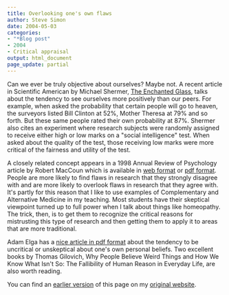 ```yaml
---
title: Overlooking one's own flaws
author: Steve Simon
date: 2004-05-03
categories:
- "*Blog post"
- 2004
- Critical appraisal
output: html_document
page_update: partial
---
```

Can we ever be truly objective about ourselves? Maybe not. A recent
article in Scientific American by Michael Shermer, [The Enchanted
Glass](http://www.sciam.com/article.cfm?articleID=00044900-A374-1084-983483414B7F0000&ref=sciam&chanID=sa006),
talks about the tendency to see ourselves more positively than our
peers. For example, when asked the probability that certain people will
go to heaven, the surveyors listed Bill Clinton at 52%, Mother Theresa
at 79% and so forth. But these same people rated their own probability
at 87%. Shermer also cites an experiment where research subjects were
randomly assigned to receive either high or low marks on a "social
intelligence" test. When asked about the quality of the test, those
receiving low marks were more critical of the fairness and utility of
the test.

A closely related concept appears in a 1998 Annual Review of Psychology
article by Robert MacCoun which is available in [web
format](http://socrates.berkeley.edu/~maccoun/ar_bias.html) or [pdf
format](http://ist-socrates.berkeley.edu/~maccoun/MacCoun_AnnualReview98.pdf).
People are more likely to find flaws in research that they strongly
disagree with and are more likely to overlook flaws in research that
they agree with. It's partly for this reason that I like to use
examples of Complementary and Alternative Medicine in my teaching. Most
students have their skeptical viewpoint turned up to full power when I
talk about things like homeopathy. The trick, then, is to get them to
recognize the critical reasons for mistrusting this type of research and
then getting them to apply it to areas that are more traditional.

Adam Elga has a [nice article in pdf
format](http://www.princeton.edu/~adame/papers/astrology/astrology.pdf)
about the tendency to be uncritical or unskeptical about one's own
personal beliefs. Two excellent books by Thomas Gilovich, Why People
Believe Weird Things and How We Know What Isn't So: The Fallibility of
Human Reason in Everyday Life, are also worth reading.

You can find an [earlier version](http://www.pmean.com/04/flaws.html) of this page on my [original website](http://www.pmean.com/original_site.html).
